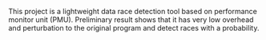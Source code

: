 This project is a lightweight data race detection tool based on performance monitor unit (PMU). Preliminary result shows that it has very low overhead and perturbation to the original program and detect races with a probability.